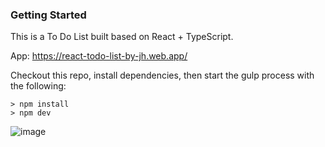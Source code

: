 ### Getting Started
This is a To Do List built based on React + TypeScript.

App:  https://react-todo-list-by-jh.web.app/

Checkout this repo, install dependencies, then start the gulp process with the following:
```
> npm install
> npm dev
```
![image](https://github.com/johnnyhsu1106/react-todo-list/assets/18588513/cf196fee-c97d-40bf-ade9-82bf9d913de1)

